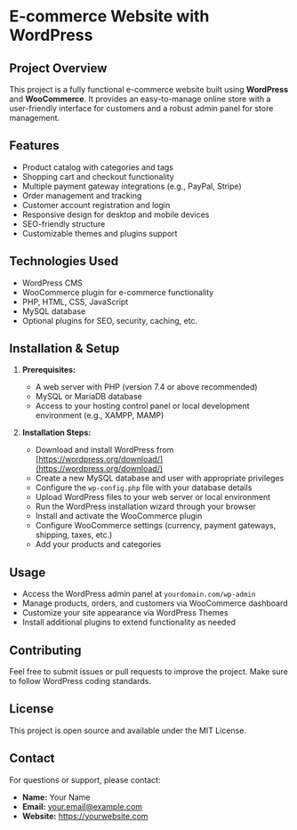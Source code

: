 # E-commerce Website with WordPress

## Project Overview
This project is a fully functional e-commerce website built using **WordPress** and **WooCommerce**. It provides an easy-to-manage online store with a user-friendly interface for customers and a robust admin panel for store management.

## Features
- Product catalog with categories and tags
- Shopping cart and checkout functionality
- Multiple payment gateway integrations (e.g., PayPal, Stripe)
- Order management and tracking
- Customer account registration and login
- Responsive design for desktop and mobile devices
- SEO-friendly structure
- Customizable themes and plugins support

## Technologies Used
- WordPress CMS
- WooCommerce plugin for e-commerce functionality
- PHP, HTML, CSS, JavaScript
- MySQL database
- Optional plugins for SEO, security, caching, etc.

## Installation & Setup
1. **Prerequisites:**
   - A web server with PHP (version 7.4 or above recommended)
   - MySQL or MariaDB database
   - Access to your hosting control panel or local development environment (e.g., XAMPP, MAMP)

2. **Installation Steps:**
   - Download and install WordPress from [https://wordpress.org/download/](https://wordpress.org/download/)
   - Create a new MySQL database and user with appropriate privileges
   - Configure the `wp-config.php` file with your database details
   - Upload WordPress files to your web server or local environment
   - Run the WordPress installation wizard through your browser
   - Install and activate the WooCommerce plugin
   - Configure WooCommerce settings (currency, payment gateways, shipping, taxes, etc.)
   - Add your products and categories

## Usage
- Access the WordPress admin panel at `yourdomain.com/wp-admin`
- Manage products, orders, and customers via WooCommerce dashboard
- Customize your site appearance via WordPress Themes
- Install additional plugins to extend functionality as needed

## Contributing
Feel free to submit issues or pull requests to improve the project. Make sure to follow WordPress coding standards.

## License
This project is open source and available under the MIT License.

## Contact
For questions or support, please contact:

- **Name:** Your Name  
- **Email:** your.email@example.com  
- **Website:** https://yourwebsite.com

